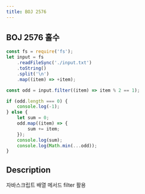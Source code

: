 ```yaml
---
title: BOJ 2576
---
```


## BOJ 2576 홀수

```javascript
const fs = require('fs');
let input = fs
    .readFileSync('./input.txt')
    .toString()
    .split('\n')
    .map((item) => +item);

const odd = input.filter((item) => item % 2 == 1);

if (odd.length === 0) {
    console.log(-1);
} else {
    let sum = 0;
    odd.map((item) => {
        sum += item;
    });
    console.log(sum);
    console.log(Math.min(...odd));
}
```

## Description

자바스크립트 배열 메서드 filter 활용

